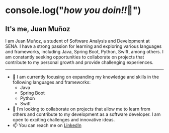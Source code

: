 # console.log("_how you doin!!_👋")
## It's me, Juan Muñoz

I am Juan Muñoz, a student of Software Analysis and Development at SENA. I have a strong passion for learning and exploring various languages and frameworks, including Java, Spring Boot, Python, Swift, among others. I am constantly seeking opportunities to collaborate on projects that contribute to my personal growth and provide challenging experiences.

---

- 🌱 I am currently focusing on expanding my knowledge and skills in the following languages and frameworks:
  - Java
  - Spring Boot
  - Python
  - Swift
- 💞️ I’m looking to collaborate on  projects that allow me to learn from others and contribute to my development as a software developer. I am open to exciting challenges and innovative ideas.
- 📫 You can reach me on [LinkedIn](https://www.linkedin.com/)

<!---
JuanoMunoz/JuanoMunoz is a ✨ special ✨ repository because its `README.md` (this file) appears on your GitHub profile.
You can click the Preview link to take a look at your changes.
--->
